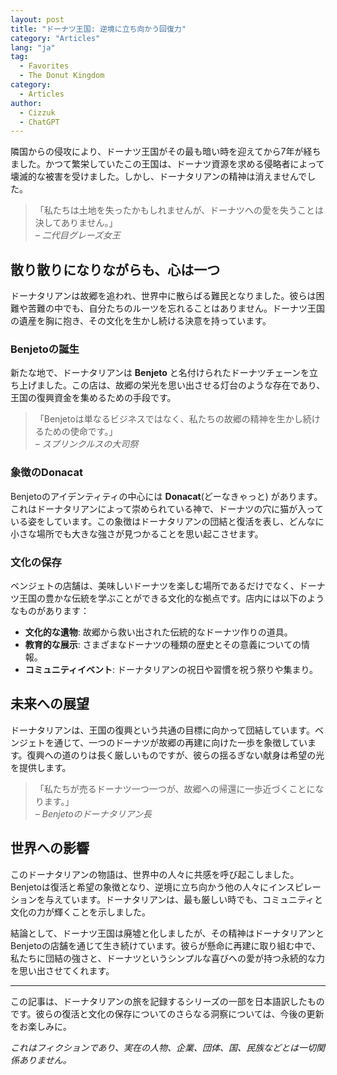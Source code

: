 ```yaml
---
layout: post
title: "ドーナツ王国: 逆境に立ち向かう回復力"
category: "Articles"
lang: "ja"
tag:
  - Favorites
  - The Donut Kingdom
category: 
  - Articles
author:
  - Cizzuk
  - ChatGPT
---
```


隣国からの侵攻により、ドーナツ王国がその最も暗い時を迎えてから7年が経ちました。かつて繁栄していたこの王国は、ドーナツ資源を求める侵略者によって壊滅的な被害を受けました。しかし、ドーナタリアンの精神は消えませんでした。

> 「私たちは土地を失ったかもしれませんが、ドーナツへの愛を失うことは決してありません。」  
> *– 二代目グレーズ女王*

## 散り散りになりながらも、心は一つ

ドーナタリアンは故郷を追われ、世界中に散らばる難民となりました。彼らは困難や苦難の中でも、自分たちのルーツを忘れることはありません。ドーナツ王国の遺産を胸に抱き、その文化を生かし続ける決意を持っています。

### Benjetoの誕生

新たな地で、ドーナタリアンは **Benjeto** と名付けられたドーナツチェーンを立ち上げました。この店は、故郷の栄光を思い出させる灯台のような存在であり、王国の復興資金を集めるための手段です。

> 「Benjetoは単なるビジネスではなく、私たちの故郷の精神を生かし続けるための使命です。」  
> *– スプリンクルスの大司祭*

### 象徴のDonacat

Benjetoのアイデンティティの中心には **Donacat**(どーなきゃっと) があります。これはドーナタリアンによって崇められている神で、ドーナツの穴に猫が入っている姿をしています。この象徴はドーナタリアンの団結と復活を表し、どんなに小さな場所でも大きな強さが見つかることを思い起こさせます。

### 文化の保存

ベンジェトの店舗は、美味しいドーナツを楽しむ場所であるだけでなく、ドーナツ王国の豊かな伝統を学ぶことができる文化的な拠点です。店内には以下のようなものがあります：

- **文化的な遺物**: 故郷から救い出された伝統的なドーナツ作りの道具。
- **教育的な展示**: さまざまなドーナツの種類の歴史とその意義についての情報。
- **コミュニティイベント**: ドーナタリアンの祝日や習慣を祝う祭りや集まり。

## 未来への展望

ドーナタリアンは、王国の復興という共通の目標に向かって団結しています。ベンジェトを通じて、一つのドーナツが故郷の再建に向けた一歩を象徴しています。復興への道のりは長く厳しいものですが、彼らの揺るぎない献身は希望の光を提供します。

> 「私たちが売るドーナツ一つ一つが、故郷への帰還に一歩近づくことになります。」  
> *– Benjetoのドーナタリアン長*

## 世界への影響

このドーナタリアンの物語は、世界中の人々に共感を呼び起こしました。Benjetoは復活と希望の象徴となり、逆境に立ち向かう他の人々にインスピレーションを与えています。ドーナタリアンは、最も厳しい時でも、コミュニティと文化の力が輝くことを示しました。

結論として、ドーナツ王国は廃墟と化しましたが、その精神はドーナタリアンとBenjetoの店舗を通じて生き続けています。彼らが懸命に再建に取り組む中で、私たちに団結の強さと、ドーナツというシンプルな喜びへの愛が持つ永続的な力を思い出させてくれます。

---

この記事は、ドーナタリアンの旅を記録するシリーズの一部を日本語訳したものです。彼らの復活と文化の保存についてのさらなる洞察については、今後の更新をお楽しみに。

<i>これはフィクションであり、実在の人物、企業、団体、国、民族などとは一切関係ありません。</i>
